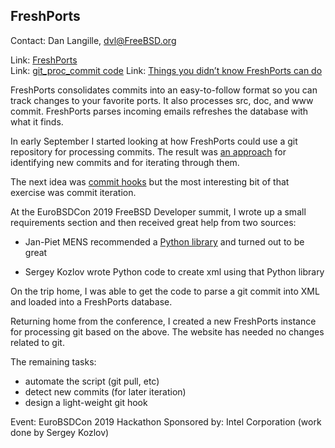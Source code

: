 ## FreshPorts ##

Contact: Dan Langille, <dvl@FreeBSD.org>  

Link:	 [FreshPorts](https://www.FreshPorts.org/)  
Link:	 [git_proc_commit code](https://github.com/FreshPorts/git_proc_commit)
Link:	 [Things you didn’t know FreshPorts can do](https://news.freshports.org/2019/09/03/things-you-didnt-know-freshports-can-do/)

FreshPorts consolidates commits into an easy-to-follow
format so you can track changes to your favorite ports.
It also processes src, doc, and www commit. FreshPorts parses
incoming emails refreshes the database with what it finds.

In early September I started looking at how FreshPorts
could use a git repository for processing commits. The 
result was [an approach](https://news.freshports.org/2019/09/02/git-and-freshports/) for identifying new commits and
for iterating through them.

The next idea was [commit hooks](https://news.freshports.org/2019/09/18/moving-towards-commit-hooks/) but the most interesting
bit of that exercise was commit iteration.

At the EuroBSDCon 2019 FreeBSD Developer summit, I wrote
up a small requirements section and then received great 
help from two sources:

* Jan-Piet MENS recommended a [Python library](https://www.freshports.org/devel/py-gitpython/) and
  turned out to be great

* Sergey Kozlov wrote Python code to create xml using
  that Python library

On the trip home, I was able to get the code to parse
a git commit into XML and loaded into a FreshPorts database.

Returning home from the conference, I created a new
FreshPorts instance for processing git based on the above.
The website has needed no changes related to git.

The remaining tasks:

  * automate the script (git pull, etc)
  * detect new commits (for later iteration)
  * design a light-weight git hook

Event:	EuroBSDCon 2019 Hackathon
Sponsored by:	Intel Corporation (work done by Sergey Kozlov)
